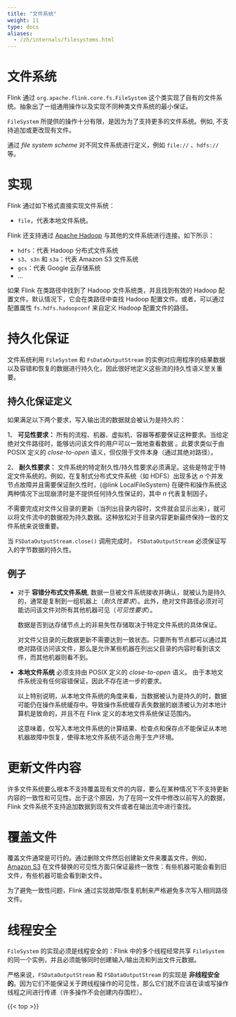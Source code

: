 ```yaml
---
title: "文件系统"
weight: 11
type: docs
aliases:
  - /zh/internals/filesystems.html
---
```

<!--
Licensed to the Apache Software Foundation (ASF) under one
or more contributor license agreements.  See the NOTICE file
distributed with this work for additional information
regarding copyright ownership.  The ASF licenses this file
to you under the Apache License, Version 2.0 (the
"License"); you may not use this file except in compliance
with the License.  You may obtain a copy of the License at

  http://www.apache.org/licenses/LICENSE-2.0

Unless required by applicable law or agreed to in writing,
software distributed under the License is distributed on an
"AS IS" BASIS, WITHOUT WARRANTIES OR CONDITIONS OF ANY
KIND, either express or implied.  See the License for the
specific language governing permissions and limitations
under the License.
-->

# 文件系统

Flink 通过 `org.apache.flink.core.fs.FileSystem` 这个类实现了自有的文件系统。抽象出了一组通用操作以及实现不同种类文件系统的最小保证。

`FileSystem` 所提供的操作十分有限，是因为为了支持更多的文件系统。例如, 不支持追加或更改现有文件。

通过 *file system scheme* 对不同文件系统进行定义，例如 `file://` 、`hdfs://` 等。

<a name="implementations"></a>

# 实现

Flink 通过如下格式直接实现文件系统：

  - `file`，代表本地文件系统。

Flink 还支持通过 [Apache Hadoop](https://hadoop.apache.org/) 与其他的文件系统进行连接。如下所示：

  - `hdfs`：代表 Hadoop 分布式文件系统
  - `s3`、`s3n` 和 `s3a`：代表 Amazon S3 文件系统
  - `gcs`：代表 Google 云存储系统
  - ...

如果 Flink 在类路径中找到了 Hadoop 文件系统类，并且找到有效的 Hadoop 配置文件。默认情况下，它会在类路径中查找 Hadoop 配置文件。或者，可以通过配置属性 `fs.hdfs.hadoopconf` 来自定义 Hadoop 配置文件的路径。

<a name="persistence-guarantees"></a>

# 持久化保证

文件系统利用 `FileSystem` 和 `FsDataOutputStream` 的实例对应用程序的结果数据以及容错和恢复的数据进行持久化，因此很好地定义这些流的持久性语义至关重要。

<a name="definition-of-persistence-guarantees"></a>

## 持久化保证定义

如果满足以下两个要求，写入输出流的数据就会被认为是持久的：

  1、 **可见性要求：** 所有的流程、机器、虚拟机、容器等都要保证这种要求。当给定绝对文件路径时，能够访问该文件的用户可以一致地查看数据 。此要求类似于由 POSIX 定义的 *close-to-open* 语义，但仅限于文件本身（通过其绝对路径）。

  2、 **耐久性要求：** 文件系统的特定耐久性/持久性要求必须满足。这些是特定于特定文件系统的。例如，在复制式分布式文件系统（如 HDFS）出现多达 *n* 个并发节点故障并且需要保证耐久性时，{@link LocalFileSystem} 在硬件和操作系统这两种情况下出现崩溃时是不提供任何持久性保证的，其中 *n* 代表复制因子。

不需要完成对文件父目录的更新（当列出目录内容时，文件就会显示出来），就可以将文件流中的数据视为持久数据。这种放松对于目录内容更新最终保持一致的文件系统来说很重要。

当 `FSDataOutputStream.close()` 调用完成时， `FSDataOutputStream` 必须保证写入的字节数据的持久性。

<a name="examples"></a>

## 例子
 
  - 对于 **容错分布式文件系统**, 数据一旦被文件系统接收并确认，就被认为是持久的，通常是复制到一组机器上（*耐久性要求*）。此外，绝对文件路径必须对可能访问该文件对所有其他机器可见（*可见性要求*）。

    数据是否到达存储节点上的非易失性存储取决于特定文件系统的具体保证。

    对文件父目录的元数据更新不需要达到一致状态。只要所有节点都可以通过其绝对路径访问该文件，那么是允许某些机器在列出父目录的内容时看到该文件，而其他机器则看不到。

  - **本地文件系统** 必须支持由 POSIX 定义的 *close-to-open* 语义。
    由于本地文件系统没有任何容错保证，因此不存在进一步的要求。
 
    以上特别说明，从本地文件系统的角度来看，当数据被认为是持久的时，数据可能仍在操作系统缓存中。导致操作系统缓存丢失数据的崩溃被认为对本地计算机是致命的，并且不在 Flink 定义的本地文件系统保证范围内。

    这意味着，仅写入本地文件系统的计算结果、检查点和保存点不能保证从本地机器故障中恢复，使得本地文件系统不适合用于生产环境。

<a name="updating-file-contents"></a>

# 更新文件内容

许多文件系统要么根本不支持覆盖现有文件的内容，要么在某种情况下不支持更新内容的一致性和可见性。出于这个原因，为了在同一文件中修改以前写入的数据，Flink 文件系统不支持追加数据到现有文件或者在输出流中进行查找。

<a name="overwriting-files"></a>

# 覆盖文件

覆盖文件通常是可行的。通过删除文件然后创建新文件来覆盖文件。例如，[Amazon S3](https://aws.amazon.com/documentation/s3/) 在文件替换的可见性方面只保证最终一致性：有些机器可能会看到旧文件，有些机器可能会看到新文件。

为了避免一致性问题，Flink 通过实现故障/恢复机制来严格避免多次写入相同路径文件。

<a name="thread-safety"></a>

# 线程安全

`FileSystem` 的实现必须是线程安全的：Flink 中的多个线程经常共享 `FileSystem` 的同一个实例，并且必须能够同时创建输入/输出流和列出文件元数据。

严格来说，`FSDataOutputStream` 和 `FSDataOutputStream` 的实现是 **非线程安全的**。因为它们不能保证关于跨线程操作的可见性，那么它们就不应该在读或写操作线程之间进行传递（许多操作不会创建内存围栏）。

{{< top >}}
